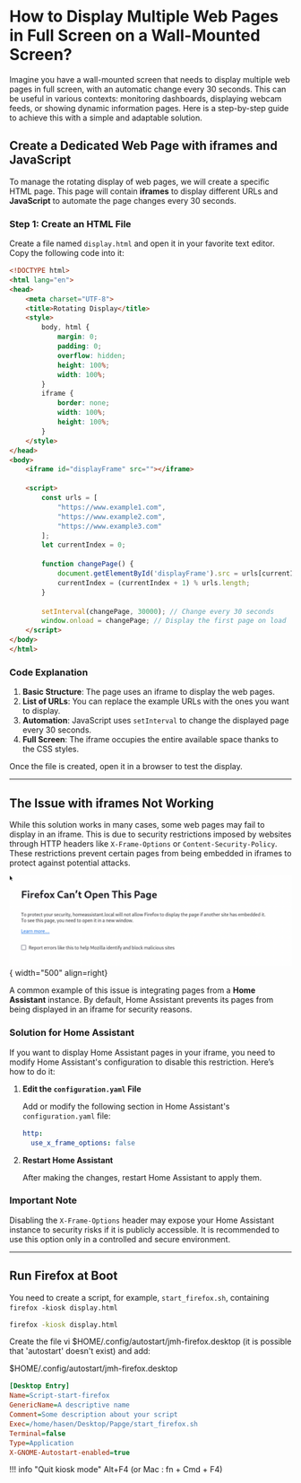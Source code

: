 # How to Display Multiple Web Pages in Full Screen on a Wall-Mounted Screen?

Imagine you have a wall-mounted screen that needs to display multiple web pages in full screen, with an automatic change every 30 seconds. This can be useful in various contexts: monitoring dashboards, displaying webcam feeds, or showing dynamic information pages. Here is a step-by-step guide to achieve this with a simple and adaptable solution.

## Create a Dedicated Web Page with iframes and JavaScript

To manage the rotating display of web pages, we will create a specific HTML page. This page will contain **iframes** to display different URLs and **JavaScript** to automate the page changes every 30 seconds.

### Step 1: Create an HTML File

Create a file named `display.html` and open it in your favorite text editor. Copy the following code into it:

```html
<!DOCTYPE html>
<html lang="en">
<head>
    <meta charset="UTF-8">
    <title>Rotating Display</title>
    <style>
        body, html {
            margin: 0;
            padding: 0;
            overflow: hidden;
            height: 100%;
            width: 100%;
        }
        iframe {
            border: none;
            width: 100%;
            height: 100%;
        }
    </style>
</head>
<body>
    <iframe id="displayFrame" src=""></iframe>

    <script>
        const urls = [
            "https://www.example1.com",
            "https://www.example2.com",
            "https://www.example3.com"
        ];
        let currentIndex = 0;

        function changePage() {
            document.getElementById('displayFrame').src = urls[currentIndex];
            currentIndex = (currentIndex + 1) % urls.length;
        }

        setInterval(changePage, 30000); // Change every 30 seconds
        window.onload = changePage; // Display the first page on load
    </script>
</body>
</html>
```

### Code Explanation

1. **Basic Structure**: The page uses an iframe to display the web pages.
2. **List of URLs**: You can replace the example URLs with the ones you want to display.
3. **Automation**: JavaScript uses `setInterval` to change the displayed page every 30 seconds.
4. **Full Screen**: The iframe occupies the entire available space thanks to the CSS styles.

Once the file is created, open it in a browser to test the display.

---

## The Issue with iframes Not Working

While this solution works in many cases, some web pages may fail to display in an iframe. This is due to security restrictions imposed by websites through HTTP headers like `X-Frame-Options` or `Content-Security-Policy`. These restrictions prevent certain pages from being embedded in iframes to protect against potential attacks.

![](Images/2024-12-29_18-57-04.png){ width="500"  align=right}

A common example of this issue is integrating pages from a **Home Assistant** instance. By default, Home Assistant prevents its pages from being displayed in an iframe for security reasons.

### Solution for Home Assistant

If you want to display Home Assistant pages in your iframe, you need to modify Home Assistant's configuration to disable this restriction. Here’s how to do it:

1. **Edit the `configuration.yaml` File**

   Add or modify the following section in Home Assistant's `configuration.yaml` file:

   ```yaml
   http:
     use_x_frame_options: false
   ```

2. **Restart Home Assistant**

   After making the changes, restart Home Assistant to apply them.

### Important Note

Disabling the `X-Frame-Options` header may expose your Home Assistant instance to security risks if it is publicly accessible. It is recommended to use this option only in a controlled and secure environment.

---

## Run Firefox at Boot

You need to create a script, for example, `start_firefox.sh`, containing  `firefox -kiosk display.html`

```sh title="start_firefox.sh"
firefox -kiosk display.html
```


Create the file vi $HOME/.config/autostart/jmh-firefox.desktop (it is possible that 'autostart' doesn't exist) and add:

$HOME/.config/autostart/jmh-firefox.desktop
```ini
[Desktop Entry]
Name=Script-start-firefox
GenericName=A descriptive name
Comment=Some description about your script
Exec=/home/hasen/Desktop/Papge/start_firefox.sh
Terminal=false
Type=Application
X-GNOME-Autostart-enabled=true
```

!!! info "Quit kiosk mode"
    Alt+F4 (or Mac : fn + Cmd + F4)
